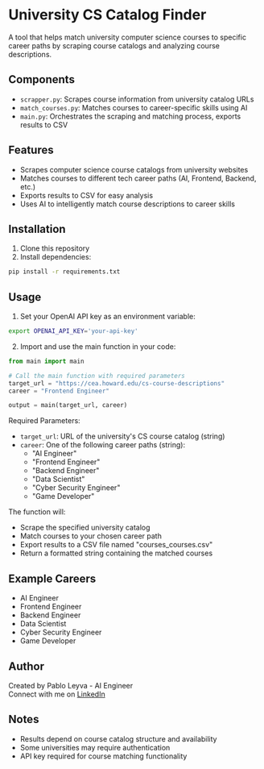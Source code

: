 # University CS Catalog Finder

A tool that helps match university computer science courses to specific career paths by scraping course catalogs and analyzing course descriptions.

## Components

- `scrapper.py`: Scrapes course information from university catalog URLs
- `match_courses.py`: Matches courses to career-specific skills using AI
- `main.py`: Orchestrates the scraping and matching process, exports results to CSV

## Features

- Scrapes computer science course catalogs from university websites
- Matches courses to different tech career paths (AI, Frontend, Backend, etc.)
- Exports results to CSV for easy analysis
- Uses AI to intelligently match course descriptions to career skills

## Installation

1. Clone this repository
2. Install dependencies:
```bash
pip install -r requirements.txt
```

## Usage

1. Set your OpenAI API key as an environment variable:
```bash
export OPENAI_API_KEY='your-api-key'
```

2. Import and use the main function in your code:
```python
from main import main

# Call the main function with required parameters
target_url = "https://cea.howard.edu/cs-course-descriptions"
career = "Frontend Engineer"

output = main(target_url, career)
```

Required Parameters:
- `target_url`: URL of the university's CS course catalog (string)
- `career`: One of the following career paths (string):
  - "AI Engineer"
  - "Frontend Engineer"
  - "Backend Engineer"
  - "Data Scientist"
  - "Cyber Security Engineer"
  - "Game Developer"

The function will:
- Scrape the specified university catalog
- Match courses to your chosen career path
- Export results to a CSV file named "courses_courses.csv"
- Return a formatted string containing the matched courses

## Example Careers
- AI Engineer
- Frontend Engineer
- Backend Engineer
- Data Scientist
- Cyber Security Engineer
- Game Developer

## Author

Created by Pablo Leyva - AI Engineer  
Connect with me on [LinkedIn](https://www.linkedin.com/in/pablo-leyva/)

## Notes

- Results depend on course catalog structure and availability
- Some universities may require authentication
- API key required for course matching functionality